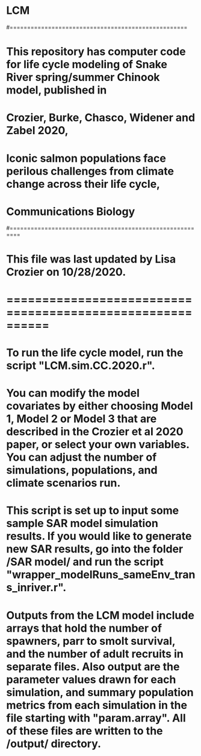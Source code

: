 # LCM
#===================================================

# This repository has computer code for life cycle modeling of Snake River spring/summer Chinook model, published in
# Crozier, Burke, Chasco, Widener and Zabel 2020,
# Iconic salmon populations face perilous challenges from climate change across their life cycle,
# Communications Biology

#========================================================= 

# This file was last updated by Lisa Crozier on 10/28/2020.

# ==========================================================

# To run the life cycle model, run the script "LCM.sim.CC.2020.r". 
# You can modify the model covariates by either choosing Model 1, Model 2 or Model 3 that are described in the Crozier et al 2020 paper, or select your own variables. You can adjust the number of simulations, populations, and climate scenarios run. 
# This script is set up to input some sample SAR model simulation results. If you would like to generate new SAR results, go into the folder /SAR model/ and run the script "wrapper_modelRuns_sameEnv_trans_inriver.r". 
 
# Outputs from the LCM model include arrays that hold the number of spawners, parr to smolt survival, and the number of adult recruits in separate files. Also output are the parameter values drawn for each simulation, and summary population metrics from each simulation in the file starting with "param.array". All of these files are written to the /output/ directory.


